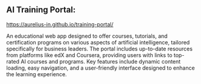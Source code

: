 ## AI Training Portal:
https://aurelius-in.github.io/training-portal/

An educational web app designed to offer courses, tutorials, and certification programs on various aspects of artificial intelligence, tailored specifically for business leaders. The portal includes up-to-date resources from platforms like edX and Coursera, providing users with links to top-rated AI courses and programs. Key features include dynamic content loading, easy navigation, and a user-friendly interface designed to enhance the learning experience.
